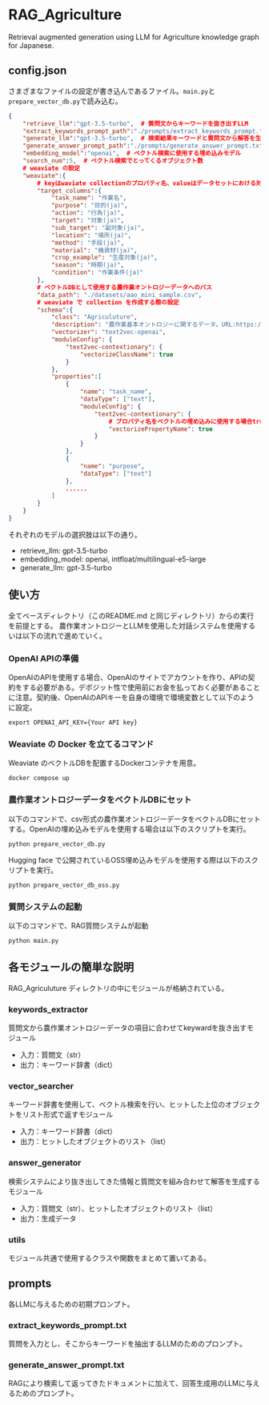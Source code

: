 # RAG_Agriculture
Retrieval augmented generation using LLM for Agriculture knowledge graph for Japanese.

## config.json
さまざまなファイルの設定が書き込んであるファイル。`main.py`と`prepare_vector_db.py`で読み込む。

```json
{
    "retrieve_llm":"gpt-3.5-turbo",  # 質問文からキーワードを抜き出すLLM
    "extract_keywords_prompt_path":"./prompts/extract_keywords_prompt.txt",  # キーワードを抜き出すLLMの初期プロンプトへのパス
    "generate_llm":"gpt-3.5-turbo",  # 検索結果キーワードと質問文から解答を生成するLLM
    "generate_answer_prompt_path":"./prompts/generate_answer_prompt.txt",  # generate_llmの初期プロンプトへのパス
    "embedding_model":"openai",  # ベクトル検索に使用する埋め込みモデル
    "search_num":5,  # ベクトル検索でとってくるオブジェクト数
    # weaviate の設定
    "weaviate":{
        # keyはwaviate collectionのプロパティ名、valueはデータセットにおける対応するカラム名
        "target_columns":{
            "task_name": "作業名",
            "purpose": "目的(ja)",
            "action": "行為(ja)",
            "target": "対象(ja)",
            "sub_target": "副対象(ja)",
            "location": "場所(ja)",
            "method": "手段(ja)",
            "material": "機資材(ja)",
            "crop_example": "生産対象(ja)",
            "season": "時期(ja)",
            "condition": "作業条件(ja)"
        },
        # ベクトルDBとして使用する農作業オントロジーデータへのパス
        "data_path": "./datasets/aao_mini_sample.csv",
        # weaviate で collection を作成する際の設定
        "schema":{
            "class": "Agriculuture",
            "description": "農作業基本オントロジーに関するデータ。URL:https://cavoc.org/aao/ns/4/A1.html",
            "vectorizer": "text2vec-openai",
            "moduleConfig": {
                "text2vec-contextionary": {
                    "vectorizeClassName": true   
                }
            },
            "properties":[
                {
                    "name": "task_name",
                    "dataType": ["text"],
                    "moduleConfig": {
                        "text2vec-contextionary": {
                            # プロパティ名をベクトルの埋め込みに使用する場合true
                            "vectorizePropertyName": true
                        }
                    }
                },
                {
                    "name": "purpose",
                    "dataType": ["text"]
                },
                ......
            ]
        }
    }
}
```
それぞれのモデルの選択肢は以下の通り。
* retrieve_llm: gpt-3.5-turbo
* embedding_model: openai, intfloat/multilingual-e5-large
* generate_llm: gpt-3.5-turbo

## 使い方
全てベースディレクトリ（このREADME.md と同じディレクトリ）からの実行を前提とする。
農作業オントロジーとLLMを使用した対話システムを使用するいは以下の流れで進めていく。

### OpenAI APIの準備
OpenAIのAPIを使用する場合、OpenAIのサイトでアカウントを作り、APIの契約をする必要がある。デポジット性で使用前にお金を払っておく必要があることに注意。契約後、OpenAIのAPIキーを自身の環境で環境変数として以下のように設定。

```
export OPENAI_API_KEY={Your API key}
```

### Weaviate の Docker を立てるコマンド
Weaviate のベクトルDBを配置するDockerコンテナを用意。

```
docker compose up
```

### 農作業オントロジーデータをベクトルDBにセット
以下のコマンドで、csv形式の農作業オントロジーデータをベクトルDBにセットする。OpenAIの埋め込みモデルを使用する場合は以下のスクリプトを実行。
```
python prepare_vector_db.py
```

Hugging face で公開されているOSS埋め込みモデルを使用する際は以下のスクリプトを実行。
```
python prepare_vector_db_oss.py
```

### 質問システムの起動
以下のコマンドで、RAG質問システムが起動

```
python main.py
```

## 各モジュールの簡単な説明
RAG_Agriculuture ディレクトリの中にモジュールが格納されている。

### keywords_extractor
質問文から農作業オントロジーデータの項目に合わせてkeywardを抜き出すモジュール
* 入力：質問文（str）
* 出力：キーワード辞書（dict）

### vector_searcher
キーワード辞書を使用して、ベクトル検索を行い、ヒットした上位のオブジェクトをリスト形式で返すモジュール
* 入力：キーワード辞書（dict）
* 出力：ヒットしたオブジェクトのリスト（list）

### answer_generator
検索システムにより抜き出してきた情報と質問文を組み合わせて解答を生成するモジュール
* 入力：質問文（str）、ヒットしたオブジェクトのリスト（list）
* 出力：生成データ

### utils
モジュール共通で使用するクラスや関数をまとめて置いてある。

## prompts
各LLMに与えるための初期プロンプト。

### extract_keywords_prompt.txt
質問を入力とし、そこからキーワードを抽出するLLMのためのプロンプト。

### generate_answer_prompt.txt
RAGにより検索して返ってきたドキュメントに加えて、回答生成用のLLMに与えるためのプロンプト。